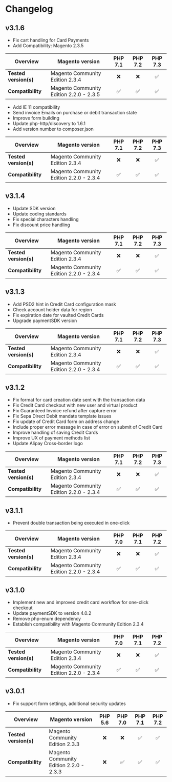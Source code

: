 # Changelog

## v3.1.6
 
*   Fix cart handling for Card Payments
*   Add Compatibility: Magento 2.3.5

|  Overview | Magento version | PHP 7.1 | PHP 7.2 | PHP 7.3 |    
|---|---|:---:|:---:|:---:|    
| **Tested version(s)** | Magento Community Edition 2.3.4 | :x: | :x: | &#9989; |    
| **Compatibility** | Magento Community Edition 2.2.0 - 2.3.5 | &#9989; | &#9989; | &#9989; | ## v3.1.5
 
*   Add IE 11 compatibility
*   Send invoice Emails on purchase or debit transaction state
*   Improve form building
*   Update php-http/discovery to 1.6.1
*   Add version number to composer.json

|  Overview | Magento version | PHP 7.1 | PHP 7.2 | PHP 7.3 |    
|---|---|:---:|:---:|:---:|    
| **Tested version(s)** | Magento Community Edition 2.3.4 | :x: | :x: | &#9989; |    
| **Compatibility** | Magento Community Edition 2.2.0 - 2.3.4 | &#9989; | &#9989; | &#9989; | 

## v3.1.4
 
*   Update SDK version
*   Update coding standards
*   Fix special characters handling
*   Fix discount price handling

|  Overview | Magento version | PHP 7.1 | PHP 7.2 | PHP 7.3 |    
|---|---|:---:|:---:|:---:|    
| **Tested version(s)** | Magento Community Edition 2.3.4 | :x: | :x: | &#9989; |    
| **Compatibility** | Magento Community Edition 2.2.0 - 2.3.4 | &#9989; | &#9989; | &#9989; |  

## v3.1.3
 
*   Add PSD2 hint in Credit Card configuration mask
*   Check account holder data for region
*   Fix expiration date for vaulted Credit Cards
*   Upgrade paymentSDK version

|  Overview | Magento version | PHP 7.1 | PHP 7.2 | PHP 7.3 |    
|---|---|:---:|:---:|:---:|    
| **Tested version(s)** | Magento Community Edition 2.3.4 | :x: | :x: | &#9989; |    
| **Compatibility** | Magento Community Edition 2.2.0 - 2.3.4 | &#9989; | &#9989; | &#9989; |   

## v3.1.2
 
*   Fix format for card creation date sent with the transaction data  
*   Fix Credit Card checkout with new user and virtual product  
*   Fix Guaranteed Invoice refund after capture error  
*   Fix Sepa Direct Debit mandate template issues  
*   Fix update of Credit Card form on address change  
*   Include proper error message in case of error on submit of Credit Card  
*   Improve handling of saving Credit Cards  
*   Improve UX of payment methods list  
*   Update Alipay Cross-border logo  

|  Overview | Magento version | PHP 7.1 | PHP 7.2 | PHP 7.3 |    
|---|---|:---:|:---:|:---:|    
| **Tested version(s)** | Magento Community Edition 2.3.4 | :x: | :x: | &#9989; |    
| **Compatibility** | Magento Community Edition 2.2.0 - 2.3.4 | &#9989; | &#9989; | &#9989; |   

## v3.1.1

*   Prevent double transaction being executed in one-click  

|  Overview | Magento version | PHP 7.0 | PHP 7.1 | PHP 7.2 |    
|---|---|:---:|:---:|:---:|    
| **Tested version(s)** | Magento Community Edition 2.3.4 | :x: | :x: | &#9989; |    
| **Compatibility** | Magento Community Edition 2.2.0 - 2.3.4 | &#9989; | &#9989; | &#9989; |   

## v3.1.0

*   Implement new and improved credit card workflow for one-click checkout  
*   Update paymentSDK to version 4.0.2  
*   Remove php-enum dependency
*   Establish compatibility with Magento Community Edition 2.3.4  

|  Overview | Magento version | PHP 7.0 | PHP 7.1 | PHP 7.2 |  
|---|---|:---:|:---:|:---:|  
| **Tested version(s)** | Magento Community Edition 2.3.4 | :x: | :x: | &#9989; |  
| **Compatibility** | Magento Community Edition 2.2.0 - 2.3.4 | &#9989; | &#9989; | &#9989; |    

## v3.0.1

*   Fix support form settings, additional security updates

|  Overview | Magento version | PHP 5.6 | PHP 7.0 | PHP 7.1 | PHP 7.2 |  
|---|---|:---:|:---:|:---:|:---:|  
| **Tested version(s)** | Magento Community Edition 2.3.3 | :x: | :x: | &#9989; | &#9989; |  
| **Compatibility** | Magento Community Edition 2.2.0 - 2.3.3 | :x: | &#9989; | &#9989; | &#9989; |    
